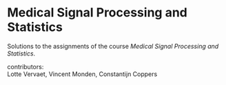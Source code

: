 # Medical Signal Processing and Statistics
Solutions to the assignments of the course *Medical Signal Processing and Statistics*.

contributors: \
Lotte Vervaet, Vincent Monden, Constantijn Coppers
